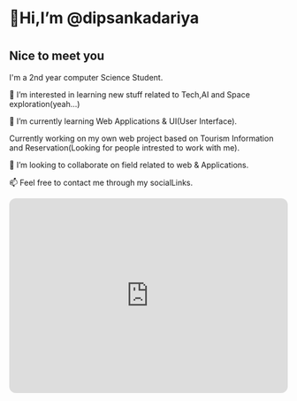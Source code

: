 <h1>👋Hi,I’m @dipsankadariya<h1>
<h2>Nice to meet you</h2>
<p>I'm  a 2nd year computer Science Student. </p>
<p>👀 I’m interested in learning new stuff related to Tech,AI and Space exploration(yeah...)</p>
<p>🌱 I’m currently learning Web Applications & UI(User Interface).</p>
<p>Currently working on my own  web project based on Tourism Information and Reservation(Looking for people intrested to work with me).</p>
<p>💞️ I’m looking to collaborate on field related to web & Applications.</p>
</p>📫 Feel free to contact me through  my socialLinks.</p>


<iframe style="border-radius:12px" src="https://open.spotify.com/embed/playlist/6tX1PW1cdzhmjzGvZ6HAD8?utm_source=generator" width="100%" height="352" frameBorder="0" allowfullscreen="" allow="autoplay; clipboard-write; encrypted-media; fullscreen; picture-in-picture" loading="lazy"></iframe>
